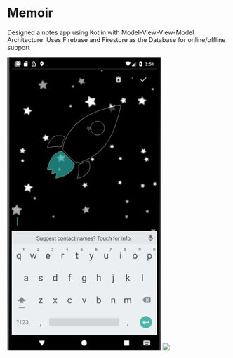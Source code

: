 # Memoir
Designed a notes app using Kotlin with Model-View-View-Model Architecture. Uses Firebase and Firestore as the Database for online/offline support

<img src="Screenshots/Screenshot from 2020-06-01 03-51-28.png" width="350">    <img src="Screenshots/Screenshot_20200509-142600.jpg" width="350">
